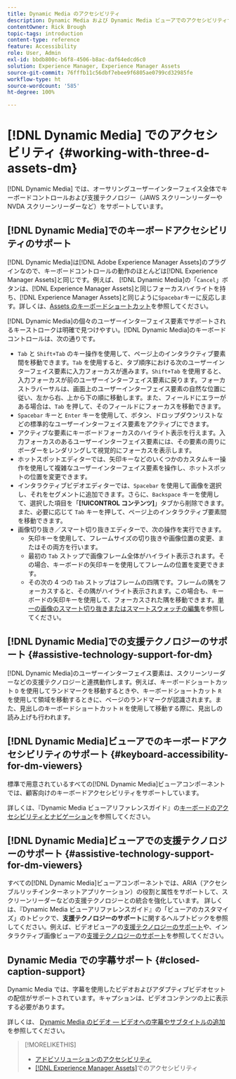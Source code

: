 ```yaml
---
title: Dynamic Media のアクセシビリティ
description: Dynamic Media および Dynamic Media ビューアでのアクセシビリティサポートについて説明します。
contentOwner: Rick Brough
topic-tags: introduction
content-type: reference
feature: Accessibility
role: User, Admin
exl-id: bbdb800c-b6f8-4506-b8ac-daf64edcd6c0
solution: Experience Manager, Experience Manager Assets
source-git-commit: 76fffb11c56dbf7ebee9f6805ae0799cd32985fe
workflow-type: ht
source-wordcount: '585'
ht-degree: 100%

---
```


# [!DNL Dynamic Media] でのアクセシビリティ {#working-with-three-d-assets-dm}

[!DNL Dynamic Media] では、オーサリングユーザーインターフェイス全体でキーボードコントロールおよび支援テクノロジー（JAWS スクリーンリーダーや NVDA スクリーンリーダーなど）をサポートしています。

## [!DNL Dynamic Media]でのキーボードアクセシビリティのサポート

[!DNL Dynamic Media]は[!DNL Adobe Experience Manager Assets]のプラグインなので、キーボードコントロールの動作のほとんどは[!DNL Experience Manager Assets]と同じです。例えば、 [!DNL Dynamic Media]の「`Cancel`」ボタンは、[!DNL Experience Manager Assets]と同じフォーカスハイライトを持ち、[!DNL Experience Manager Assets]と同じように`Spacebar`キーに反応します。詳しくは、[Assets のキーボードショートカット](/help/assets/accessibility.md#keyboard-shortcuts)を参照してください。

[!DNL Dynamic Media]の個々のユーザーインターフェイス要素でサポートされるキーストロークは明確で見つけやすい。[!DNL Dynamic Media]のキーボードコントロールは、次の通りです。

* `Tab` と `Shift+Tab` のキー操作を使用して、ページ上のインタラクティブ要素間を移動できます。`Tab` を使用すると、タブ順序における次のユーザーインターフェイス要素に入力フォーカスが進みます。`Shift+Tab` を使用すると、入力フォーカスが前のユーザーインターフェイス要素に戻ります。フォーカストラバーサルは、画面上のユーザーインターフェイス要素の自然な位置に従い、左から右、上から下の順に移動します。また、フィールドにエラーがある場合は、`Tab` を押して、そのフィールドにフォーカスを移動できます。
* `Spacebar` キーと `Enter` キーを使用して、ボタン、ドロップダウンリストなどの標準的なユーザーインターフェイス要素をアクティブにできます。
* アクティブな要素にキーボードフォーカスのハイライト表示を行えます。入力フォーカスのあるユーザーインターフェイス要素には、その要素の周りにボーダーをレンダリングして視覚的にフォーカスを表示します。
* ホットスポットエディターでは、矢印キーなどのいくつかのカスタムキー操作を使用して複雑なユーザーインターフェイス要素を操作し、ホットスポットの位置を変更できます。
* インタラクティブビデオエディターでは、`Spacebar` を使用して画像を選択し、それをセグメントに追加できます。さらに、`Backspace` キーを使用して、選択した項目を「**[!UICONTROL コンテンツ]**」タブから削除できます。また、必要に応じて `Tab` キーを押して、ページ上のインタラクティブ要素間を移動できます。
* 画像切り抜き／スマート切り抜きエディターで、次の操作を実行できます。
   * 矢印キーを使用して、フレームサイズの切り抜きや画像位置の変更、またはその両方を行います。
   * 最初の `Tab` ストップで画像フレーム全体がハイライト表示されます。その場合、キーボードの矢印キーを使用してフレームの位置を変更できます。
   * その次の 4 つの `Tab` ストップはフレームの四隅です。フレームの隅をフォーカスすると、その隅がハイライト表示されます。この場合も、キーボードの矢印キーを使用して、フォーカスされた隅を移動できます。[単一の画像のスマート切り抜きまたはスマートスウォッチの編集](/help/assets/image-profiles.md#editing-the-smart-crop-or-smart-swatch-of-a-single-image)を参照してください。

<!-- Keyboarding is the same because Dynamic Media is using the same UI library (Coral 3 (AEM 6.5) or Coral Spectrum (in Skyline)) as entire AEM Assets.  -->

<!-- In the Hotspot editor, Dynamic Media lets you use arrow keys to control the position of a hot spot. See [Carousel Banners](/help/assets/dynamic-media/carousel-banners.md#adding-hotspots-or-image-maps-to-an-image-banner) or [Interactive Images](/help/assets/dynamic-media/interactive-images.md#adding-hotspots-to-an-image-banner)  -->

<!-- I think we should definitely mention this in the DM-specific area of documentation for keyboard support. -->

<!-- I would not get into much of details of specific keyboard support logic of these editors. One of the reasons - chances are that accessibility support will receive Phase2-like attention, with more holistic approach. -->

## [!DNL Dynamic Media]での支援テクノロジーのサポート {#assistive-technology-support-for-dm}

[!DNL Dynamic Media]のユーザーインターフェイス要素は、スクリーンリーダーなどの支援テクノロジーと連携動作します。例えば、キーボードショートカット `D` を使用してランドマークを移動するときや、キーボードショートカット `R` を使用して領域を移動するときに、ページのランドマークが認識されます。また、見出しのキーボードショートカット `H` を使用して移動する際に、見出しの読み上げも行われます。

## [!DNL Dynamic Media]ビューアでのキーボードアクセシビリティのサポート {#keyboard-accessibility-for-dm-viewers}

標準で用意されているすべての[!DNL Dynamic Media]ビューアコンポーネントでは、顧客向けのキーボードアクセシビリティをサポートしています。

詳しくは、『Dynamic Media ビューアリファレンスガイド』の[キーボードのアクセシビリティとナビゲーション](https://experienceleague.adobe.com/docs/dynamic-media-developer-resources/library/c-keyboard-accessibility.html?lang=ja)を参照してください。

## [!DNL Dynamic Media]ビューアでの支援テクノロジーのサポート {#assistive-technology-support-for-dm-viewers}

すべての[!DNL Dynamic Media]ビューアコンポーネントでは、ARIA（アクセシブルリッチインターネットアプリケーション）の役割と属性をサポートして、スクリーンリーダーなどの支援テクノロジーとの統合を強化しています。
詳しくは、『Dynamic Media ビューアリファレンスガイド』の「ビューアのカスタマイズ」のトピックで、**支援テクノロジーのサポート**&#x200B;に関するヘルプトピックを参照してください。例えば、ビデオビューアの[支援テクノロジーのサポート](https://experienceleague.adobe.com/docs/dynamic-media-developer-resources/library/viewers-aem-assets-dmc/video/r-html5-video-viewer-20-assistive.html?lang=ja)や、インタラクティブ画像ビューアの[支援テクノロジーのサポート](https://experienceleague.adobe.com/docs/dynamic-media-developer-resources/library/viewers-for-aem-assets-only/interactive-images/c-html5-aem-interactive-image-assistive.html?lang=ja#viewers-for-aem-assets-only)を参照してください。

## Dynamic Media での字幕サポート {#closed-caption-support}

Dynamic Media では、字幕を使用したビデオおよびアダプティブビデオセットの配信がサポートされています。キャプションは、ビデオコンテンツの上に表示する必要があります。

詳しくは、 [Dynamic Media のビデオ — ビデオへの字幕やサブタイトルの追加](/help/assets/video.md#adding-captions-to-video)を参照してください。

>[!MORELIKETHIS]
>
>* [アドビソリューションのアクセシビリティ](https://www.adobe.com/accessibility.html)
>* [ [!DNL Experience Manager Assets]](/help/assets/accessibility.md)でのアクセシビリティ
